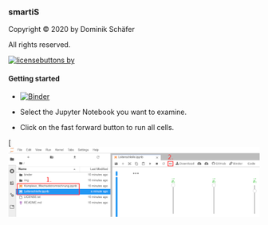 ### smartiS

Copyright © 2020 by Dominik Schäfer

All rights reserved.

[![licensebuttons by](https://licensebuttons.net/l/by/3.0/88x31.png)](https://creativecommons.org/licenses/by/4.0)

#### Getting started

* [![Binder](https://mybinder.org/badge_logo.svg)](https://mybinder.org/v2/gh/Dommsko/smartiS/master?urlpath=lab)

* Select the Jupyter Notebook you want to examine.

* Click on the fast forward button to run all cells.

[![How To Use](img/howto.png)
